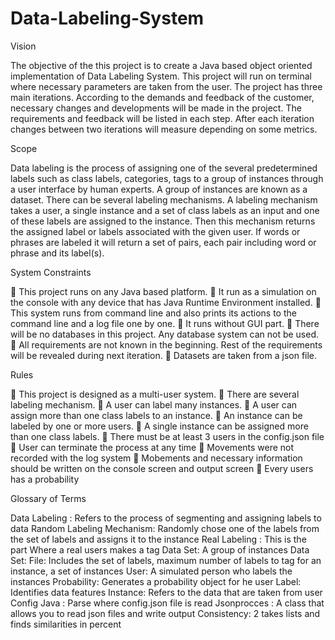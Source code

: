 # Data-Labeling-System

Vision

The objective of the this project is to create a Java based object oriented implementation of
Data Labeling System. This project will run on terminal where necessary parameters are
taken
from the user.
The project has three main iterations. According to the demands and feedback of the
customer, necessary changes and developments will be made in the project.
The requirements and feedback will be listed in each step. After each iteration changes
between two iterations will measure depending on some metrics.

Scope

Data labeling is the process of assigning one of the several predetermined labels such as
class
labels, categories, tags to a group of instances through a user interface by human experts. A
group of instances are known as a dataset.
There can be several labeling mechanisms. A labeling mechanism takes a user, a single
instance and a set of class labels as an input and one of these labels are assigned to the
instance. Then this mechanism returns the assigned label or labels associated with the given
user. If words or phrases are labeled it will return a set of pairs, each pair including word or
phrase and its label(s).

System Constraints

 This project runs on any Java based platform.
 It run as a simulation on the console with any device that has Java Runtime
Environment installed.
 This system runs from command line and also prints its actions to the command line
and a log file one by one.
 It runs without GUI part.
 There will be no databases in this project. Any database system can not be used.
 All requirements are not known in the beginning. Rest of the requirements will be
revealed during next iteration.
 Datasets are taken from a json file.

Rules

 This project is designed as a multi-user system.
 There are several labeling mechanism.
 A user can label many instances.
 A user can assign more than one class labels to an instance.
 An instance can be labeled by one or more users.
 A single instance can be assigned more than one class labels.
 There must be at least 3 users in the config.json file
 User can terminate the process at any time
 Movements were not recorded with the log system
 Mobements and necessary information should be written on the console screen and
output screen
 Every users has a probability

Glossary of Terms

Data Labeling : Refers to the process of segmenting and assigning labels to data
Random Labeling Mechanism: Randomly chose one of the labels from the set of labels and
assigns it to the instance
Real Labeling : This is the part Where a real users makes a tag
Data Set: A group of instances
Data Set: File: Includes the set of labels, maximum number of labels to tag for an instance, a
set of instances
User: A simulated person who labels the instances
Probability: Generates a probability object for he user
Label: Identifies data features
Instance: Refers to the data that are taken from user
Config Java : Parse where config.json file is read
Jsonprocces : A class that allows you to read json files and write output
Consistency: 2 takes lists and finds similarities in percent 

